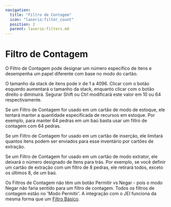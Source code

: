 ```yaml
---
navigation:
  title: "Filtro de Contagem"
  icon: "laserio:filter_count"
  position: 2
  parent: laserio:filters.md
---
```


# Filtro de Contagem

O Filtro de Contagem pode designar um número específico de itens e desempenha um papel diferente com base no modo do cartão.

O tamanho da stack de itens pode ir de 1 a 4096. Clicar com o botão esquerdo aumentará o tamanho da stack, enquanto clicar com o botão direito o diminuirá. Segurar Shift ou Ctrl modificará este valor em 10 ou 64 respectivamente.

Se um Filtro de Contagem for usado em um cartão de modo de estoque, ele tentará manter a quantidade especificada de recursos em estoque. Por exemplo, para manter 64 pedras em um baú basta usar um filtro de contagem com 64 pedras.

Se um Filtro de Contagem for usado em um cartão de inserção, ele limitará quantos itens podem ser enviados para esse inventário por cartões de extração.

Se um Filtro de Contagem for usado em um cartão de modo extrator, ele deixará o número designado de itens para trás. Por exemplo, se você definir um cartão de extração com um filtro de 8 pedras, ele retirará todos, exceto os últimos 8, de um baú.

Os Filtros de Contagem não têm um botão Permitir vs Negar - pois o modo Negar não faria sentido para um filtro de contagem. Todos os filtros de contagem estão no 'Modo Permitir'. A integração com o JEI funciona da mesma forma que um [Filtro Básico](./filter_basic.md).

